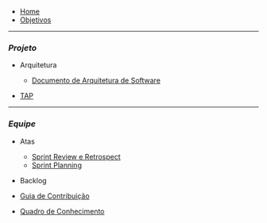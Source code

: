 - [Home](README.md)
- [Objetivos](pages/objetivo.md)

----------------------------------------------------
### _**Projeto**_

- Arquitetura
    - [Documento de Arquitetura de Software](pages/DocumentoDeArquiteturaDeSoftware.md)

- [TAP](pages/TAP.md)

----------------------------------------------------
### _**Equipe**_

- Atas
    - [Sprint Review e Retrospect](pages/atasSprintReviewERetro.md)
    - [Sprint Planning](pages/atasSprintPlanning.md)

- Backlog

- [Guia de Contribuição](pages/guia.md)

- [Quadro de Conhecimento](https://docs.google.com/spreadsheets/d/1eeSjNd9G90ZPLCYiCNmlVcYRW4Fsy09LDEK4t4K-gMQ/edit#gid=1642377366)

   
